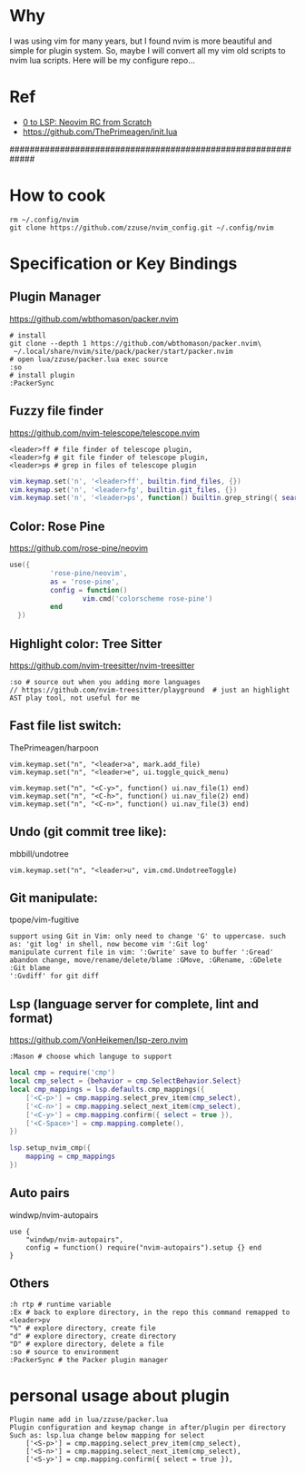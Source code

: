# Why
I was using vim for many years, but I found nvim is more beautiful and simple for plugin system. So, maybe I will convert all my vim old scripts to nvim lua scripts. Here will be my configure repo...

# Ref
*   [0 to LSP: Neovim RC from Scratch](https://www.youtube.com/watch?v=w7i4amO_zaE&list=WL&index=44)
*   https://github.com/ThePrimeagen/init.lua

#############################################################
# How to cook
```
rm ~/.config/nvim
git clone https://github.com/zzuse/nvim_config.git ~/.config/nvim
```

# Specification or Key Bindings
## Plugin Manager
https://github.com/wbthomason/packer.nvim
```shell
# install
git clone --depth 1 https://github.com/wbthomason/packer.nvim\
 ~/.local/share/nvim/site/pack/packer/start/packer.nvim
# open lua/zzuse/packer.lua exec source
:so
# install plugin
:PackerSync
```

## Fuzzy file finder
https://github.com/nvim-telescope/telescope.nvim
```shell
<leader>ff # file finder of telescope plugin,
<leader>fg # git file finder of telescope plugin,
<leader>ps # grep in files of telescope plugin
```
```lua
vim.keymap.set('n', '<leader>ff', builtin.find_files, {})
vim.keymap.set('n', '<leader>fg', builtin.git_files, {})
vim.keymap.set('n', '<leader>ps', function() builtin.grep_string({ search = vim.fn.input("Grep > ") });
```

## Color: Rose Pine
https://github.com/rose-pine/neovim
```lua
use({
          'rose-pine/neovim',
          as = 'rose-pine',
          config = function()
                  vim.cmd('colorscheme rose-pine')
          end
  })
```

## Highlight color: Tree Sitter
https://github.com/nvim-treesitter/nvim-treesitter
```
:so # source out when you adding more languages
// https://github.com/nvim-treesitter/playground  # just an highlight AST play tool, not useful for me
```

## Fast file list switch: 
ThePrimeagen/harpoon
```
vim.keymap.set("n", "<leader>a", mark.add_file)
vim.keymap.set("n", "<leader>e", ui.toggle_quick_menu)

vim.keymap.set("n", "<C-y>", function() ui.nav_file(1) end)
vim.keymap.set("n", "<C-h>", function() ui.nav_file(2) end)
vim.keymap.set("n", "<C-n>", function() ui.nav_file(3) end)
```

## Undo (git commit tree like): 
mbbill/undotree
```
vim.keymap.set("n", "<leader>u", vim.cmd.UndotreeToggle)
```

## Git manipulate: 
tpope/vim-fugitive
```
support using Git in Vim: only need to change 'G' to uppercase. such as: 'git log' in shell, now become vim ':Git log' 
manipulate current file in vim: ':Gwrite' save to buffer ':Gread' abandon change, move/rename/delete/blame :GMove, :GRename, :GDelete :Git blame
':Gvdiff' for git diff 
```

## Lsp (language server for complete, lint and format) 
https://github.com/VonHeikemen/lsp-zero.nvim
```vim
:Mason # choose which languge to support
```
```lua
local cmp = require('cmp')
local cmp_select = {behavior = cmp.SelectBehavior.Select}
local cmp_mappings = lsp.defaults.cmp_mappings({
    ['<C-p>'] = cmp.mapping.select_prev_item(cmp_select),
    ['<C-n>'] = cmp.mapping.select_next_item(cmp_select),
    ['<C-y>'] = cmp.mapping.confirm({ select = true }),
    ['<C-Space>'] = cmp.mapping.complete(),
})

lsp.setup_nvim_cmp({
    mapping = cmp_mappings
})
```

## Auto pairs
windwp/nvim-autopairs
```
use {
	"windwp/nvim-autopairs",
    config = function() require("nvim-autopairs").setup {} end
}
```

## Others
```vim
:h rtp # runtime variable
:Ex # back to explore directory, in the repo this command remapped to <leader>pv
"%" # explore directory, create file 
"d" # explore directory, create directory
"D" # explore directory, delete a file
:so # source to environment
:PackerSync # the Packer plugin manager
```
# personal usage about plugin
```
Plugin name add in lua/zzuse/packer.lua
Plugin configuration and keymap change in after/plugin per directory
Such as: lsp.lua change below mapping for select
    ['<S-p>'] = cmp.mapping.select_prev_item(cmp_select),
    ['<S-n>'] = cmp.mapping.select_next_item(cmp_select),
    ['<S-y>'] = cmp.mapping.confirm({ select = true }),
```
